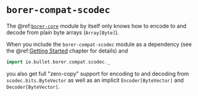 `borer-compat-scodec`
=====================

The @ref:[`borer-core`](borer-core/index.md) module by itself only knows how to encode to and decode from plain byte
arrays (`Array[Byte]`).

When you include the `borer-compat-scodec` module as a dependency (see the
@ref:[Getting Started](getting-started.md) chapter for details) and

```scala
import io.bullet.borer.compat.scodec._
```

you also get full "zero-copy" support for encoding to and decoding from `scodec.bits.ByteVector` as well as an implicit
`Encoder[ByteVector]` and `Decoder[ByteVector]`.